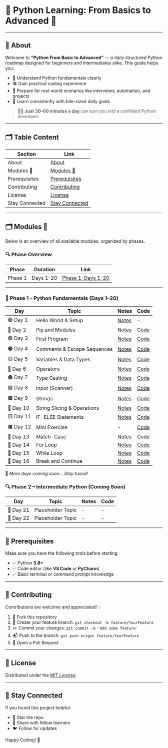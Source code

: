 # 🐍 Python Learning: From Basics to Advanced 🚀

---

## 📖 About

Welcome to **"Python From Basic to Advanced"** — a daily structured Python roadmap designed for beginners and intermediates alike. This guide helps you:

- 🧠 Understand Python fundamentals clearly  
- 🛠️ Gain practical coding experience  
- 💼 Prepare for real-world scenarios like interviews, automation, and projects  
- 🎯 Learn consistently with bite-sized daily goals  

> 👨‍💻 **Just 30–60 minutes a day** can turn you into a confident Python developer.

---

## 🗂️ Table Content

| Section        | Link                                                   |
|----------------|--------------------------------------------------------|
| About          | [About](#-about)                                       |
| Modules 📅     | [Modules 📅](#modules-📅)                              |
| Prerequisites  | [Prerequisites](#-prerequisites)                       |
| Contributing   | [Contributing](#-contributing)                         |
| License        | [License](#-license)                                   |
| Stay Connected | [Stay Connected](#-stay-connected)                     |

---

## 🗂️ Modules 📅

Below is an overview of all available modules, organized by phases.

### 🔍 Phase Overview

| Phase   | Duration    | Link                                              |
|---------|-------------|---------------------------------------------------|
| Phase 1 | Days 1–20   | [Phase 1: Days 1–20](#🧰-phase-1--python-fundamentals-days-1–20)         |
---


### 🧰 Phase 1 – Python Fundamentals (Days 1–20)

| Day        | Topic                     | Notes                                                                                  | Code                                                                                   |
|------------|---------------------------|----------------------------------------------------------------------------------------|----------------------------------------------------------------------------------------|
| 🟢 Day 1   | Hello World & Setup       | [Notes](https://github.com/vinayakmishra4/PYTHON-FROM-BASIC-TO-ADVANCE/blob/main/DAY-1-Hello_World-Setup/DAY-1.md) | -                                                                                      |
| 🔵 Day 2   | Pip and Modules           | [Notes](https://github.com/vinayakmishra4/PYTHON-FROM-BASIC-TO-ADVANCE/blob/main/DAY-2-Pip-Modules/DAY-2.txt)       | [Code](https://github.com/vinayakmishra4/PYTHON-FROM-BASIC-TO-ADVANCE/blob/main/DAY-2-Pip-Modules/Pimod.py)       |
| 🟣 Day 3   | First Program             | [Notes](https://github.com/vinayakmishra4/PYTHON-FROM-BASIC-TO-ADVANCE/blob/main/DAY-3-Frist_Program/DAY-3.txt)    | [Code](https://github.com/vinayakmishra4/PYTHON-FROM-BASIC-TO-ADVANCE/blob/main/DAY-3-Frist_Program/FristProgram.py) |
| 🟠 Day 4   | Comments & Escape Sequences | [Notes](https://github.com/vinayakmishra4/PYTHON-FROM-BASIC-TO-ADVANCE/blob/main/DAY-4-Comments-Escaping-Sequnece-Character/DAY-4.txt) | [Code](https://github.com/vinayakmishra4/PYTHON-FROM-BASIC-TO-ADVANCE/blob/main/DAY-4-Comments-Escaping-Sequnece-Character/CoEsSe.py) |
| 🟡 Day 5   | Variables & Data Types    | [Notes](https://github.com/vinayakmishra4/PYTHON-FROM-BASIC-TO-ADVANCE/blob/main/DAY-5-Variables-Data-Types/DAY-5.txt) | [Code](https://github.com/vinayakmishra4/PYTHON-FROM-BASIC-TO-ADVANCE/blob/main/DAY-5-Variables-Data-Types/VarDa.py) |
| 🔴 Day 6   | Operators                 | [Notes](https://github.com/vinayakmishra4/PYTHON-FROM-BASIC-TO-ADVANCE/blob/main/DAY-6-EX-1/DAY-6.txt)              | [Code](https://github.com/vinayakmishra4/PYTHON-FROM-BASIC-TO-ADVANCE/blob/main/DAY-6-EX-1/calc.py)              |
| 🟤 Day 7   | Type Casting              | [Notes](https://github.com/vinayakmishra4/PYTHON-FROM-BASIC-TO-ADVANCE/blob/main/DAY-7-Type-Casting/DAY-7.txt)     | [Code](https://github.com/vinayakmishra4/PYTHON-FROM-BASIC-TO-ADVANCE/blob/main/DAY-7-Type-Casting/typecasting.py) |
| 🟩 Day 8   | Input (Scanner)           | [Notes](https://github.com/vinayakmishra4/PYTHON-FROM-BASIC-TO-ADVANCE/blob/main/DAY-8-Input/DAY-8.txt)            | [Code](https://github.com/vinayakmishra4/PYTHON-FROM-BASIC-TO-ADVANCE/blob/main/DAY-8-Input/Input.py)            |
| 🟧 Day 9   | Strings                   | [Notes](https://github.com/vinayakmishra4/PYTHON-FROM-BASIC-TO-ADVANCE/blob/main/DAY-9-Strings/DAY-9.txt)          | [Code](https://github.com/vinayakmishra4/PYTHON-FROM-BASIC-TO-ADVANCE/blob/main/DAY-9-Strings/Str.py)            |
| 🔹 Day 10  | String Slicing & Operations | [Notes](https://github.com/vinayakmishra4/PYTHON-FROM-BASIC-TO-ADVANCE/blob/main/DAY-10-String-Operations/DAY-10.txt) | [Code](https://github.com/vinayakmishra4/PYTHON-FROM-BASIC-TO-ADVANCE/blob/main/DAY-10-String-Operations/Stringop.py) |
| 🟨 Day 11  | IF-ELSE Statements        | [Notes](https://github.com/vinayakmishra4/PYTHON-FROM-BASIC-TO-ADVANCE/blob/main/DAY-11-IF-ELSE-Statement/DAY-11.md) | [Code](https://github.com/vinayakmishra4/PYTHON-FROM-BASIC-TO-ADVANCE/blob/main/DAY-11-IF-ELSE-Statement/if_else.py) |
| 🟫 Day 12  | Mini Exercise             | -                                                                                      | [Code](https://github.com/vinayakmishra4/PYTHON-FROM-BASIC-TO-ADVANCE/blob/main/DAY-12-EX-2/ex2.py)             |
| 🧩 Day 13  | Match-Case                | [Notes](https://github.com/vinayakmishra4/PYTHON-FROM-BASIC-TO-ADVANCE/blob/main/DAY-13-Match-case/DAY-13.md)      | [Code](https://github.com/vinayakmishra4/PYTHON-FROM-BASIC-TO-ADVANCE/blob/main/DAY-13-Match-case/Matchingcase.py) |
| 🔁 Day 14  | For Loop                  | [Notes](https://github.com/vinayakmishra4/PYTHON-FROM-BASIC-TO-ADVANCE/blob/main/DAY-14-FOR-LOOPS/DAY-14.md)       | [Code](https://github.com/vinayakmishra4/PYTHON-FROM-BASIC-TO-ADVANCE/blob/main/DAY-14-FOR-LOOPS/Table.py)       |
| 🔁 Day 15  | While Loop                | [Notes](https://github.com/vinayakmishra4/PYTHON-FROM-BASIC-TO-ADVANCE/blob/main/DAY-15-While-Loop/DAY15.md)       | [Code](https://github.com/vinayakmishra4/PYTHON-FROM-BASIC-TO-ADVANCE/blob/main/DAY-15-While-Loop/Sum1to10.py)    |
| 🔂 Day 16  | Break and Continue        | [Notes](https://github.com/vinayakmishra4/PYTHON-FROM-BASIC-TO-ADVANCE/blob/main/DAY-16-Break-and-Continue-Statement/DAY-16.md) | [Code](https://github.com/vinayakmishra4/PYTHON-FROM-BASIC-TO-ADVANCE/blob/main/DAY-16-Break-and-Continue-Statement/day16_break_continue.py) |

📌 *More days coming soon… Stay tuned!*

### 🔍 Phase 2 – Intermediate Python (Coming Soon)

| Day        | Topic                     | Notes  | Code  |
|------------|---------------------------|--------|-------|
| 🚧 Day 21  | Placeholder Topic         | -      | -     |
| 🚧 Day 22  | Placeholder Topic         | -      | -     |

---

## 🔧 Prerequisites

Make sure you have the following tools before starting:

- ✅ Python **3.8+**
- ✅ Code editor (like **VS Code** or **PyCharm**)
- ✅ Basic terminal or command prompt knowledge

---

## 🤝 Contributing

Contributions are welcome and appreciated! 💡

1. 🍴 Fork this repository  
2. 📂 Create your feature branch: `git checkout -b feature/YourFeature`  
3. ✏️ Commit your changes: `git commit -m 'Add some feature'`  
4. 📬 Push to the branch: `git push origin feature/YourFeature`  
5. 🔁 Open a Pull Request

---

## 📄 License

Distributed under the [MIT License](LICENSE).

---

## 👋 Stay Connected

If you found this project helpful:

- 🌟 Star the repo
- 📢 Share with fellow learners
- 🐦 Follow for updates

Happy Coding! 🚀